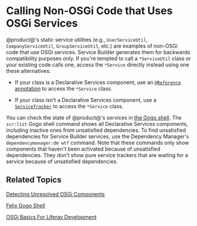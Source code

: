 # Calling Non-OSGi Code that Uses OSGi Services [](id=calling-non-osgi-code-that-uses-osgi-services)

@product@'s static service utilities (e.g., `UserServiceUtil`,
`CompanyServiceUtil`, `GroupServiceUtil`, etc.) are examples of non-OSGi code
that use OSGi services. Service Builder generates them for backwards
compatibility purposes only. If you're tempted to call a `*ServiceUtil` class or
your existing code calls one, access the `*Service` directly instead using one
these alternatives:

-   If your class is a Declarative Services component, use an
    [`@Reference` annotation](/develop/tutorials/-/knowledge_base/7-1/osgi-services-and-dependency-injection-with-declarative-services)
    to access the `*Service` class.

-   If your class isn't a Declarative Services component, use a
    [`ServiceTracker`](/develop/tutorials/-/knowledge_base/7-1/service-trackers)
    to access the `*Service` class. 

You can check the state of @product@'s services in 
[the Gogo shell](/develop/reference/-/knowledge_base/7-1/using-the-felix-gogo-shell).
The `scr:list` Gogo shell command shows all Declarative Services components,
including inactive ones from unsatisfied dependencies. To find unsatisfied
dependencies for Service Builder services, use the Dependency Manager's
`dependencymanager:dm wtf` command. Note that these commands only show
components that haven't been activated because of unsatisfied dependencies. They
don't show pure service trackers that are waiting for a service because of
unsatisfied dependencies. 

## Related Topics [](id=related-topics)

[Detecting Unresolved OSGi Components](/develop/tutorials/-/knowledge_base/7-1/detecting-unresolved-osgi-components)

[Felix Gogo Shell](/develop/reference/-/knowledge_base/7-1/using-the-felix-gogo-shell)

[OSGi Basics For Liferay Development](/develop/tutorials/-/knowledge_base/7-1/osgi-basics-for-liferay-development)
